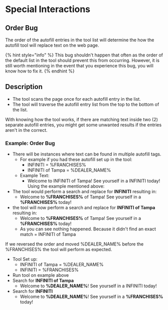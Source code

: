 # Special Interactions

## **Order Bug**

The order of the autofill entries in the tool list will determine the how the autofill tool will replace text on the web page.

{% hint style="info" %}
This bug shouldn't happen that often as the order of the default list in the tool should prevent this from occurring. However, it is still worth mentioning in the event that you experience this bug, you will know how to fix it.
{% endhint %}

## Description

* The tool scans the page once for each autofill entry in the list.
* The tool will traverse the autofill entry list from the top to the bottom of the list.

With knowing how the tool works, if there are matching text inside two \(2\) separate autofill entries, you might get some unwanted results if the entries aren't in the correct.

### Example: Order Bug

* There will be instances where text can be found in multiple autofill tags.
  * For example if you had these autofill set up in the tool:
    * INFINITI = %FRANCHISES%
    * INFINITI of Tampa = %DEALER\_NAME%
  * Example Text:
    * Welcome to INFINITI of Tampa! See yourself in a INFINITI today! Using the example mentioned above:
* The tool would perform a search and replace for **INFINITI** resulting in:
  * Welcome to **%FRANCHISES%** of Tampa! See yourself in a **%FRANCHISES%** today!
* the tool will now perform a search and replace for **INFINITI of Tampa** resulting in:
  * Welcome to **%FRANCHISES%** of Tampa! See yourself in a **%FRANCHISES%** today!
  * As you can see nothing happened. Because it didn't find an exact match = INFINITI of Tampa

If we reversed the order and moved %DEALER\_NAME% before the %FRANCHISES% the tool will perform as expected.

* Tool Set up:
  * INFINITI of Tampa = %DEALER\_NAME%
  * INFINITI = %FRANCHISES%
* Run tool on example above
* Search for **INFINITI of Tampa**
  * Welcome to **%DEALER\_NAME%**! See yourself in a INFINITI today!
* Search for **INFINITI**
  * Welcome to **%DEALER\_NAME%**! See yourself in a **%FRANCHISES%** today!

